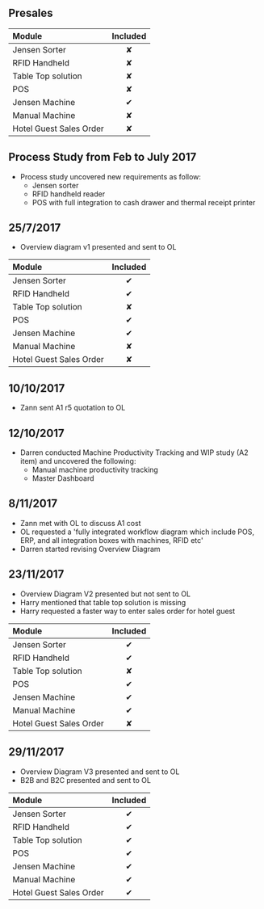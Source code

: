 ## Presales 
| Module | Included  |
|:-- |:--:|
| Jensen Sorter |  &#10008; |
| RFID Handheld  | &#10008;  |
| Table Top solution  | &#10008;  |
| POS  | &#10008;  |
| Jensen Machine  | &#10004;  |
| Manual Machine  | &#10008;  |
| Hotel Guest Sales Order  | &#10008;  |



## Process Study from Feb to July 2017
- Process study uncovered new requirements as follow:
	- Jensen sorter 
	- RFID handheld reader  
	- POS with full integration to cash drawer and thermal receipt printer


## 25/7/2017
- Overview diagram v1 presented and sent to OL

| Module | Included  |
|:--|:--:|
| Jensen Sorter |  &#10004; |
| RFID Handheld  | &#10004;  |
| Table Top solution  | &#10008;  |
| POS  | &#10004;  |
| Jensen Machine  | &#10004;  |
| Manual Machine  | &#10008;  |
| Hotel Guest Sales Order  | &#10008;  |

 
## 10/10/2017
- Zann sent A1 r5 quotation to OL


## 12/10/2017
- Darren conducted Machine Productivity Tracking and WIP study (A2 item) and uncovered the following:
	- Manual machine productivity tracking 
	- Master Dashboard


## 8/11/2017
- Zann met with OL to discuss A1 cost
- OL requested a 'fully integrated workflow diagram which include POS, ERP, and all integration boxes with machines, RFID etc'
- Darren started revising Overview Diagram


## 23/11/2017
- Overview Diagram V2 presented but not sent to OL
- Harry mentioned that table top solution is missing
- Harry requested a faster way to enter sales order for hotel guest

| Module | Included  |
|:--|:--:|
| Jensen Sorter |  &#10004; |
| RFID Handheld  | &#10004;  |
| Table Top solution  | &#10008;  |
| POS  | &#10004;  |
| Jensen Machine  | &#10004;  |
| Manual Machine  | &#10004;  |
| Hotel Guest Sales Order  | &#10008;  |


## 29/11/2017
- Overview Diagram V3 presented and sent to OL
- B2B and B2C presented and sent to OL

| Module | Included  |
|:--|:--:|
| Jensen Sorter |  &#10004; |
| RFID Handheld  | &#10004;  |
| Table Top solution  | &#10004;  |
| POS  | &#10004;  |
| Jensen Machine  | &#10004;  |
| Manual Machine  | &#10004;  |
| Hotel Guest Sales Order  | &#10004;  |
